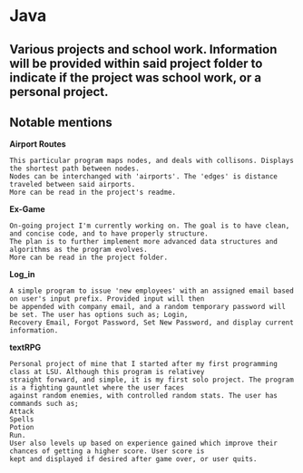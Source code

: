 # Java
## Various projects and school work. Information will be provided within said project folder to indicate if the project was school work, or a personal project. 
## Notable mentions

__Airport Routes__
```
This particular program maps nodes, and deals with collisons. Displays the shortest path between nodes.
Nodes can be interchanged with 'airports'. The 'edges' is distance traveled between said airports.
More can be read in the project's readme.
```
__Ex-Game__
```
On-going project I'm currently working on. The goal is to have clean, and concise code, and to have properly structure.
The plan is to further implement more advanced data structures and algorithms as the program evolves.
More can be read in the project folder.
```
__Log_in__
```
A simple program to issue 'new employees' with an assigned email based on user's input prefix. Provided input will then
be appended with company email, and a random temporary password will be set. The user has options such as; Login, 
Recovery Email, Forgot Password, Set New Password, and display current information.
```
__textRPG__
```
Personal project of mine that I started after my first programming class at LSU. Although this program is relativey 
straight forward, and simple, it is my first solo project. The program is a fighting gauntlet where the user faces 
against random enemies, with controlled random stats. The user has commands such as;
Attack
Spells
Potion
Run.
User also levels up based on experience gained which improve their chances of getting a higher score. User score is 
kept and displayed if desired after game over, or user quits.
```
